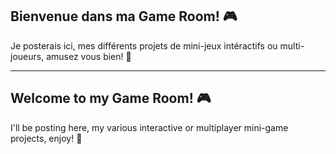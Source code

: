 ## Bienvenue dans ma Game Room! 🎮

Je posterais ici, mes différents projets de mini-jeux intéractifs ou multi-joueurs, amusez vous bien! 🫡

------------------------

## Welcome to my Game Room! 🎮

I'll be posting here, my various interactive or multiplayer mini-game projects, enjoy! 🫡
